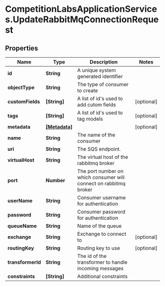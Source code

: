# CompetitionLabsApplicationServices.UpdateRabbitMqConnectionRequest

## Properties

Name | Type | Description | Notes
------------ | ------------- | ------------- | -------------
**id** | **String** | A unique system generated identifier | 
**objectType** | **String** | The type of consumer to create | 
**customFields** | **[String]** | A list of id&#39;s used to add cutom fields | [optional] 
**tags** | **[String]** | A list of id&#39;s used to tag models | [optional] 
**metadata** | [**[Metadata]**](Metadata.md) |  | [optional] 
**name** | **String** | The name of the consumer | 
**uri** | **String** | The SQS endpoint. | 
**virtualHost** | **String** | The virtual host of the rabbitmq broker | 
**port** | **Number** | The port number on which consumer will connect on rabbitmq broker | 
**userName** | **String** | Consumer username for authentication | 
**password** | **String** | Consumer password for authentication | 
**queueName** | **String** | Name of the queue | 
**exchange** | **String** | Exchange to connect to | [optional] 
**routingKey** | **String** | Routing key to use | [optional] 
**transformerId** | **String** | The id of the transformer to handle incoming messages | 
**constraints** | **[String]** | Additional constraints | 


